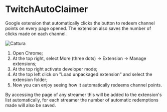 # TwitchAutoClaimer
Google extension that automatically clicks the button to redeem channel points on every page opened. The extension also saves the number of clicks made on each channel.

![Cattura](https://github.com/LorenzoA98/TwitchAutoClaimer/assets/56697382/d7c40c5d-7ff0-45e5-baad-df7115502bb1)

1. Open Chrome;
2. At the top right, select More (three dots) -> Extension -> Manage extensions;
3. At the top right activate developer mode;
4. At the top left click on "Load unpackaged extension" and select the extension folder;
5. Now you can enjoy seeing how it automatically redeems channel points.

By accessing the page of any streamer this will be added to the extension's list automatically, for each streamer the number of automatic redemptions made will also be saved.
